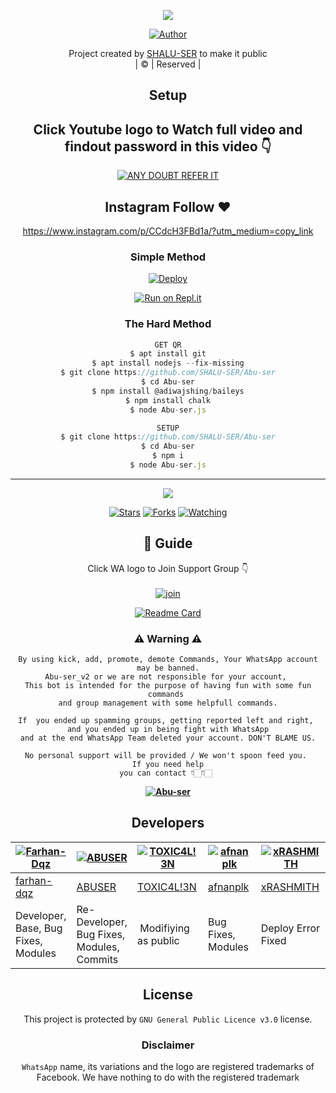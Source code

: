 <div align="center">

 </a>
</p>
<div align="center">
  <p align="center">
<img src=https://i.ibb.co/TcDLWQg/IMG-20220106-WA0000.jpg>
</p>
  <p align="center">
<a href="https://github.com/Amal-ser"><img title="Author" src="https://img.shields.io/badge/Author-SHALU-SER/Abuser?color=blue&style=for-the-badge&logo=whatsapp"></a>
</p>
</div>
<p align="center">
Project created by <a href="https://github.com/Amal-ser">SHALU-SER</a> to make it public
    <br>
       | © |
        Reserved |
    <br> 
</p>

## Setup
<div align="center"> 


## Click Youtube logo to Watch full video and findout password in this video 👇

 [![ANY DOUBT REFER IT](https://www.linkpicture.com/q/YouTube-Logo-700x394.png)](https://youtu.be/Tb1B-rS52uo)


## Instagram  Follow ❤️

https://www.instagram.com/p/CCdcH3FBd1a/?utm_medium=copy_link


  ### Simple Method
  
[![Deploy](https://www.herokucdn.com/deploy/button.svg)](https://heroku.com/deploy?template=https://github.com/SHALU-SER/Abu-ser-Installer.git)



  
[![Run on Repl.it](https://repl.it/badge/github/quiec/whatsAlfa)](https://replit.com/@Amalser/Amalser)
  
### The Hard Method
```js
GET QR
$ apt install git
$ apt install nodejs --fix-missing
$ git clone https://github.com/SHALU-SER/Abu-ser
$ cd Abu-ser
$ npm install @adiwajshing/baileys
$ npm install chalk
$ node Abu-ser.js
```
      
```js
SETUP
$ git clone https://github.com/SHALU-SER/Abu-ser
$ cd Abu-ser
$ npm i
$ node Abu-ser.js
```

----

  <p align="center">
  <a href="https://github.com/SHALU-SER/Abu-ser">
    
<a href="https://github.com/SHALU-SER/followers">
<img src="https://img.shields.io/github/repo-size/Amal-ser/Amalser?color=green&label=Repo%20total%20size&style=plastic">
<p align="center">
<a href="https://github.com/SHALU-SER/followers"
<img title="Followers" src="https://img.shields.io/github/followers/Amal-ser?color=blue&style=flat-square"></a>
<a href="https://github.com/SHALU-SER/Abu-ser/stargazers/"><img title="Stars" src="https://img.shields.io/github/stars/SHALU-SER/Abu-ser?color=blue&style=flat-square"></a>
<a href="https://github.com/SHALU-SER/Abu-ser/network/members"><img title="Forks" src="https://img.shields.io/github/forks/SHALU-SER/Abu-ser?color=blue&style=flat-square"></a>
<a href="https://github.com/SHALU-SER/Abu-ser/watchers"><img title="Watching" src="https://img.shields.io/github/watchers/SHALU-SER/Abu-ser?label=Watchers&color=blue&style=flat-square"></a>
</p>

## 📢 Guide
Click WA logo to Join Support Group 👇
    <br>
<br>
  [![join](https://github.com/Alien-alfa/PublicBot/blob/main/wlogo.svg.png)](https://chat.whatsapp.com/CbRlEux876XFsWQfIlOKty)
  <div align="center">
       
  [![Readme Card](https://github-readme-stats.vercel.app/api/pin/?username=Amal-ser&repo=Amalser&theme=nightowl)](https://github.com/Amal-ser/Amalser)
  </div>
    
### ⚠ Warning ⚠

```
By using kick, add, promote, demote Commands, Your WhatsApp account may be banned.
Abu-ser_v2 or we are not responsible for your account, 
This bot is intended for the purpose of having fun with some fun commands 
and group management with some helpfull commands.

If  you ended up spamming groups, getting reported left and right, 
and you ended up in being fight with WhatsApp
and at the end WhatsApp Team deleted your account. DON'T BLAME US.

No personal support will be provided / We won't spoon feed you. 
If you need help
you can contact 👇🏻👇🏻 
```
**[![Abu-ser](https://www.linkpicture.com/q/WHTSPP-LOGO.png)](http://wa.me/917025994178?text=Can%20you%20help%20bro)**

## Developers
  <div align="center">
    
  [![Farhan-Dqz](https://github.com/farhan-dqz.png?size=100)](https://github.com/farhan-dqz) | [![ABUSER](https://github.com/SHALU-SER.png?size=100)](https://github.com/SHALU-SER) |  [![TOXIC4L!3N](https://github.com/Alien-alfa.png?size=100)](https://github.com/AI-VIKI) | [![afnanplk](https://github.com/afnanplk.png?size=100)](https://github.com/afnanplk) | [![xRASHMITH](https://github.com/xRASHMITH.png?size=100)](https://github.com/xRASHMITH)
----|----|----|----|----
[farhan-dqz](https://github.com/farhan-dqz) | [ABUSER](https://github.com/SHALU-SER) | [TOXIC4L!3N](https://github.com/AI-VIKI) | [afnanplk](https://github.com/afnanplk) | [xRASHMITH](https://github.com/xRASHMITH)
Developer, Base, Bug Fixes, Modules| Re-Developer, Bug Fixes, Modules, Commits |  Modifiying  as   public | Bug Fixes, Modules | Deploy Error Fixed
  </div>
    


## License
This project is protected by `GNU General Public Licence v3.0` license.

### Disclaimer
`WhatsApp` name, its variations and the logo are registered trademarks of Facebook. We have nothing to do with the registered trademark
